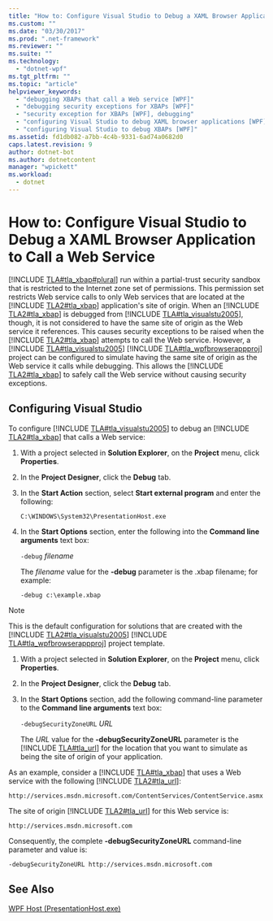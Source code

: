```yaml
---
title: "How to: Configure Visual Studio to Debug a XAML Browser Application to Call a Web Service"
ms.custom: ""
ms.date: "03/30/2017"
ms.prod: ".net-framework"
ms.reviewer: ""
ms.suite: ""
ms.technology: 
  - "dotnet-wpf"
ms.tgt_pltfrm: ""
ms.topic: "article"
helpviewer_keywords: 
  - "debugging XBAPs that call a Web service [WPF]"
  - "debugging security exceptions for XBAPs [WPF]"
  - "security exception for XBAPs [WPF], debugging"
  - "configuring Visual Studio to debug XAML browser applications [WPF]"
  - "configuring Visual Studio to debug XBAPs [WPF]"
ms.assetid: fd1db082-a7bb-4c4b-9331-6ad74a0682d0
caps.latest.revision: 9
author: dotnet-bot
ms.author: dotnetcontent
manager: "wpickett"
ms.workload: 
  - dotnet
---
```

# How to: Configure Visual Studio to Debug a XAML Browser Application to Call a Web Service
[!INCLUDE [TLA#tla_xbap#plural](../../../../includes/tlasharptla-xbapsharpplural-md.md)] run within a partial-trust security sandbox that is restricted to the Internet zone set of permissions. This permission set restricts Web service calls to only Web services that are located at the [!INCLUDE [TLA2#tla_xbap](../../../../includes/tla2sharptla-xbap-md.md)] application's site of origin. When an [!INCLUDE [TLA2#tla_xbap](../../../../includes/tla2sharptla-xbap-md.md)] is debugged from [!INCLUDE [TLA#tla_visualstu2005](../../../../includes/tlasharptla-visualstu2005-md.md)], though, it is not considered to have the same site of origin as the Web service it references. This causes security exceptions to be raised when the [!INCLUDE [TLA2#tla_xbap](../../../../includes/tla2sharptla-xbap-md.md)] attempts to call the Web service. However, a [!INCLUDE [TLA#tla_visualstu2005](../../../../includes/tlasharptla-visualstu2005-md.md)] [!INCLUDE [TLA#tla_wpfbrowserappproj](../../../../includes/tlasharptla-wpfbrowserappproj-md.md)] project can be configured to simulate having the same site of origin as the Web service it calls while debugging. This allows the [!INCLUDE [TLA2#tla_xbap](../../../../includes/tla2sharptla-xbap-md.md)] to safely call the Web service without causing security exceptions.  
  
## Configuring Visual Studio  
 To configure [!INCLUDE [TLA#tla_visualstu2005](../../../../includes/tlasharptla-visualstu2005-md.md)] to debug an [!INCLUDE [TLA2#tla_xbap](../../../../includes/tla2sharptla-xbap-md.md)] that calls a Web service:  
  
1.  With a project selected in **Solution Explorer**, on the **Project** menu, click **Properties**.  
  
2.  In the **Project Designer**, click the **Debug** tab.  
  
3.  In the **Start Action** section, select **Start external program** and enter the following:  
  
     `C:\WINDOWS\System32\PresentationHost.exe`  
  
4.  In the **Start Options** section, enter the following into the **Command line arguments** text box:  
  
     `-debug`  *filename*  
  
     The *filename* value for the **-debug** parameter is the .xbap filename; for example:  
  
     `-debug c:\example.xbap`  
  
> [!NOTE]
>  This is the default configuration for solutions that are created with the [!INCLUDE [TLA2#tla_visualstu2005](../../../../includes/tla2sharptla-visualstu2005-md.md)] [!INCLUDE [TLA#tla_wpfbrowserappproj](../../../../includes/tlasharptla-wpfbrowserappproj-md.md)] project template.  
  
1. With a project selected in **Solution Explorer**, on the **Project** menu, click **Properties**.  
  
2. In the **Project Designer**, click the **Debug** tab.  
  
3. In the **Start Options** section, add the following command-line parameter to the **Command line arguments** text box:  
  
    `-debugSecurityZoneURL`  *URL*  
  
    The *URL* value for the **-debugSecurityZoneURL** parameter is the [!INCLUDE [TLA#tla_url](../../../../includes/tlasharptla-url-md.md)] for the location that you want to simulate as being the site of origin of your application.  
  
 As an example, consider a [!INCLUDE [TLA#tla_xbap](../../../../includes/tlasharptla-xbap-md.md)] that uses a Web service with the following [!INCLUDE [TLA2#tla_url](../../../../includes/tla2sharptla-url-md.md)]:  
  
 `http://services.msdn.microsoft.com/ContentServices/ContentService.asmx`  
  
 The site of origin [!INCLUDE [TLA2#tla_url](../../../../includes/tla2sharptla-url-md.md)] for this Web service is:  
  
 `http://services.msdn.microsoft.com`  
  
 Consequently, the complete **-debugSecurityZoneURL** command-line parameter and value is:  
  
 `-debugSecurityZoneURL http://services.msdn.microsoft.com`  
  
## See Also  
 [WPF Host (PresentationHost.exe)](../../../../docs/framework/wpf/app-development/wpf-host-presentationhost-exe.md)
